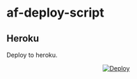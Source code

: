 # af-deploy-script

<!-- ## Railway

[![Deploy on Railway](https://railway.app/button.svg)](https://railway.app/new/template?template=)
<br> -->

## Heroku

Deploy to heroku.
<p align="center">
<a href="https://heroku.com/deploy?template=https://github.com/shivareborn">
  <img src="https://www.herokucdn.com/deploy/button.svg" alt="Deploy">
</a>
</p>

